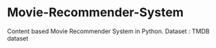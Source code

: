 # Movie-Recommender-System
Content based Movie Recommender System in Python. 
Dataset : TMDB dataset

